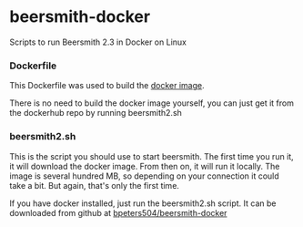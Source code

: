 # beersmith-docker
Scripts to run Beersmith 2.3 in Docker on Linux

### Dockerfile
This Dockerfile was used to build the [docker image](https://hub.docker.com/r/bpeters504/beersmith2/ "https://hub.docker.com/r/bpeters504/beersmith2/").

There is no need to build the docker image yourself, you can just get it from the dockerhub repo by running beersmith2.sh

### beersmith2.sh
This is the script you should use to start beersmith. The first time you run it, it will download the docker image. From then on, it will run it locally. The image is several hundred MB, so depending on your connection it could take a bit. But again, that's only the first time.

If you have docker installed, just run the beersmith2.sh script. It can be downloaded from github at [bpeters504/beersmith-docker](https://github.com/bpeters504/beersmith-docker "https://github.com/bpeters504/beersmith-docker")
